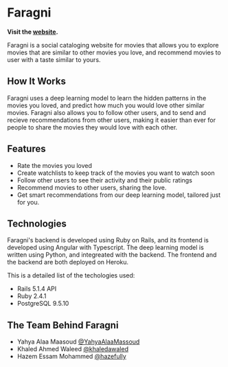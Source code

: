 # Faragni

**Visit the [website](https://faragni.herokuapp.com/home).**

Faragni is a social cataloging website for movies that allows you to explore movies that are similar to other movies you love, and recommend movies to user with a taste similar to yours.

## How It Works

Faragni uses a deep learning model to learn the hidden patterns in the movies you loved, and predict how much you would love other similar movies. Faragni also allows you to follow other users, and to send and recieve recommendations from other users, making it easier than ever for people to share the movies they would love with each other.

## Features

- Rate the movies you loved
- Create watchlists to keep track of the movies you want to watch soon
- Follow other users to see their activity and their public ratings
- Recommend movies to other users, sharing the love. 
- Get smart recommendations from our deep learning model, tailored just for you.

## Technologies

Faragni's backend is developed using Ruby on Rails, and its frontend is developed using Angular with Typescript. The deep learning model is written using Python, and integreated with the backend. The frontend and the backend are both deployed on Heroku.

This is a detailed list of the techologies used:
- Rails 5.1.4 API
- Ruby 2.4.1
- PostgreSQL 9.5.10

## The Team Behind Faragni

- Yahya Alaa Maasoud [@YahyaAlaaMassoud](https://github.com/YahyaAlaaMassoud)
- Khaled Ahmed Waleed [@khaledawaled](https://github.com/khaledawaled)
- Hazem Essam Mohammed [@hazefully](https://github.com/hazefully)
